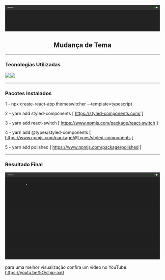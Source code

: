 <img alt="changeOfThemeBanner" src="https://github.com/endersonrufino/change-of-theme/blob/main/src/assets/readme/change-of-theme.png" />

<h2 align="center">
  Mudança de Tema
</h2>

---

### Tecnologias Utilizadas

<img src="https://img.shields.io/badge/React-20232A?style=for-the-badge&logo=react&logoColor=61DAFB"><img src="https://img.shields.io/badge/TypeScript-007ACC?style=for-the-badge&logo=typescript&logoColor=white">

---

### Pacotes Instalados
1 - npx create-react-app themeswitcher --template=typescript

2 - yarn add styled-components [ https://styled-components.com/ ]

3 - yarn add react-switch [ https://www.npmjs.com/package/react-switch ]

4 - yarn add @types/styled-components [ https://www.npmjs.com/package/@types/styled-components ]

5 - yarn add polished [ https://www.npmjs.com/package/polished ]

---

### Resultado Final

<img alt="changeOfThemeGif" src="https://github.com/endersonrufino/change-of-theme/blob/main/src/assets/readme/change-of-theme.gif">

para uma melhor visualização confira um video no YouTube: https://youtu.be/5Ovlhjp-ax0
